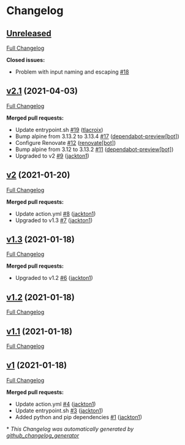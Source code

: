 # Changelog

## [Unreleased](https://github.com/tj-actions/bandit/tree/HEAD)

[Full Changelog](https://github.com/tj-actions/bandit/compare/v2.1...HEAD)

**Closed issues:**

- Problem with input naming and escaping [\#18](https://github.com/tj-actions/bandit/issues/18)

## [v2.1](https://github.com/tj-actions/bandit/tree/v2.1) (2021-04-03)

[Full Changelog](https://github.com/tj-actions/bandit/compare/v2...v2.1)

**Merged pull requests:**

- Update entrypoint.sh [\#19](https://github.com/tj-actions/bandit/pull/19) ([tlacroix](https://github.com/tlacroix))
- Bump alpine from 3.13.2 to 3.13.4 [\#17](https://github.com/tj-actions/bandit/pull/17) ([dependabot-preview[bot]](https://github.com/apps/dependabot-preview))
- Configure Renovate [\#12](https://github.com/tj-actions/bandit/pull/12) ([renovate[bot]](https://github.com/apps/renovate))
- Bump alpine from 3.12 to 3.13.2 [\#11](https://github.com/tj-actions/bandit/pull/11) ([dependabot-preview[bot]](https://github.com/apps/dependabot-preview))
- Upgraded to v2 [\#9](https://github.com/tj-actions/bandit/pull/9) ([jackton1](https://github.com/jackton1))

## [v2](https://github.com/tj-actions/bandit/tree/v2) (2021-01-20)

[Full Changelog](https://github.com/tj-actions/bandit/compare/v1.3...v2)

**Merged pull requests:**

- Update action.yml [\#8](https://github.com/tj-actions/bandit/pull/8) ([jackton1](https://github.com/jackton1))
- Upgraded to v1.3 [\#7](https://github.com/tj-actions/bandit/pull/7) ([jackton1](https://github.com/jackton1))

## [v1.3](https://github.com/tj-actions/bandit/tree/v1.3) (2021-01-18)

[Full Changelog](https://github.com/tj-actions/bandit/compare/v1.2...v1.3)

**Merged pull requests:**

- Upgraded to v1.2 [\#6](https://github.com/tj-actions/bandit/pull/6) ([jackton1](https://github.com/jackton1))

## [v1.2](https://github.com/tj-actions/bandit/tree/v1.2) (2021-01-18)

[Full Changelog](https://github.com/tj-actions/bandit/compare/v1.1...v1.2)

## [v1.1](https://github.com/tj-actions/bandit/tree/v1.1) (2021-01-18)

[Full Changelog](https://github.com/tj-actions/bandit/compare/v1...v1.1)

## [v1](https://github.com/tj-actions/bandit/tree/v1) (2021-01-18)

[Full Changelog](https://github.com/tj-actions/bandit/compare/6f4a1e6d7fd27c9e9ef0a9e7fcf88adb95d65e3a...v1)

**Merged pull requests:**

- Update action.yml [\#4](https://github.com/tj-actions/bandit/pull/4) ([jackton1](https://github.com/jackton1))
- Update entrypoint.sh [\#3](https://github.com/tj-actions/bandit/pull/3) ([jackton1](https://github.com/jackton1))
- Added python and pip dependencies [\#1](https://github.com/tj-actions/bandit/pull/1) ([jackton1](https://github.com/jackton1))



\* *This Changelog was automatically generated by [github_changelog_generator](https://github.com/github-changelog-generator/github-changelog-generator)*
